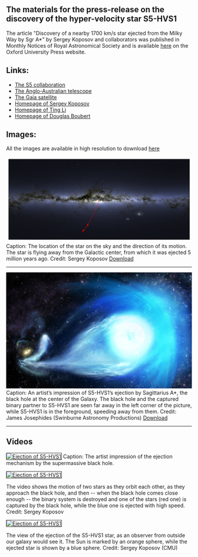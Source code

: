 

## The materials for the press-release on the discovery of the hyper-velocity star S5-HVS1 


The article "Discovery of a nearby 1700 km/s star ejected from the Milky Way by Sgr A*" by Sergey Koposov and collaborators was published in Monthly Notices of Royal Astronomical Society and is available [here](https://academic.oup.com/mnras/advance-article/doi/10.1093/mnras/stz3081/5612212) on the Oxford University Press website. 

## Links: 
- [The S5 collaboration](https://s5collab.github.io/)
- [The Anglo-Australian telescope](https://www.aao.gov.au/about-us/anglo-australian-telescope)
- [The Gaia satellite](https://sci.esa.int/web/gaia)
- [Homepage of Sergey Koposov](https://www.andrew.cmu.edu/user/skoposov/)
- [Homepage of Ting Li](https://sazabi4.github.io/)
- [Homepage of Douglas Boubert](https://www.douglasboubert.com/)

## Images:

All the images are available in high resolution to download [here](images_videos/)

![](images_videos/map.png)
Caption: The location of the star on the sky and the direction of its motion. The star is flying away from the Galactic center, from which it was ejected 5 million years ago. Credit: Sergey Koposov [Download](images_videos/map.png)

---

![](images_videos/HyperVelocityStar2.jpg)
Caption: An artist’s impression of S5-HVS1’s ejection by Sagittarius A*, the black hole at the center of the Galaxy. The black hole and the captured binary partner to S5-HVS1 are seen far away in the left corner of the picture, while S5-HVS1 is in the foreground, speeding away from them. Credit: James Josephides (Swinburne Astronomy Productions) [Download](images_videos/HyperVelocityStar2.jpg)


---
## Videos

<a href="http://www.youtube.com/watch?feature=player_embedded&v=9dExQCwCbUU"
target="_blank"><img src="https://img.youtube.com/vi/9dExQCwCbUU/0.jpg"
alt="Ejection of S5-HVS1" width="600" height="400" border="1" /></a>
Caption: The artist impression of the ejection mechanism by the supermassive black hole. 

 
<a href="http://www.youtube.com/watch?feature=player_embedded&v=45NAQxmkhbQ" 
target="_blank"><img src="http://img.youtube.com/vi/45NAQxmkhbQ/0.jpg" 
alt="Ejection of S5-HVS1" width="600" height="400" border="1" /></a>

The video shows the motion of two stars as they orbit each other, as they approach the black hole, and then -- when the black hole comes close enough -- the binary system is destroyed and one of the stars (red one) is captured by the black hole, while the blue one is ejected with high speed. Credit: Sergey Koposov


<a href="http://www.youtube.com/watch?feature=player_embedded&v=V91iH6i-9-g" 
target="_blank"><img src="http://img.youtube.com/vi/V91iH6i-9-g/0.jpg" 
alt="Ejection of S5-HVS1" width="600" height="400" border="1" /></a>

The view of the ejection of the S5-HVS1 star, as an observer from outside our galaxy would see it. The Sun is marked by an orange sphere, while the ejected star is shown by a blue sphere. Credit: Sergey Koposov (CMU)





